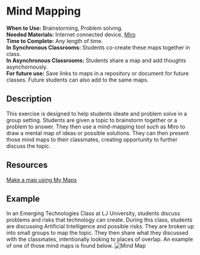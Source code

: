 # Mind Mapping

**When to Use:** Brainstorming, Problem solving.    
**Needed Materials:** Internet connected device, [Miro](https://miro.com/app/dashboard/)   
**Time to Complete:** Any length of time.     
**In Synchronous Classrooms:** Students co-create these maps together in class.  
**In Asynchronous Classrooms:**  Students share a map and add thoughts asynchornously.  
**For future use:** Save links to maps in a repository or document for future classes. Future students can also add to the same maps. 

## Description 
This exercise is designed to help students ideate and problem solve in a group setting. Students are given a topic to brainstorm together or a problem to answer. They then use a mind-mapping tool such as Miro to draw a mental map of ideas or possible solutions. They can then present those mind maps to their classmates, creating opportunity to further discuss the topic. 

## Resources 

[Make a map using My Maps](https://support.google.com/mymaps/answer/3024454?co=GENIE.Platform%3DDesktop&hl=en)

## Example 

In an Emerging Technologies Class at LJ University, students discuss problems and risks that technology can create. During this class, students are discussing Artificial Intelligence and possible risks. They are broken up into small groups to map the topic. They then share what they discussed with the classmates, intentionally looking to places of overlap. An example of one of those mind maps is found below.
![Mind Map](https://user-images.githubusercontent.com/8364411/118344661-64744880-b4fd-11eb-87b1-c9b0de569a91.jpg)
